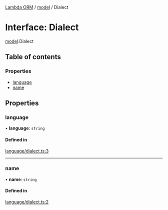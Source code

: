 [Lambda ORM](../README.md) / [model](../modules/model.md) / Dialect

# Interface: Dialect

[model](../modules/model.md).Dialect

## Table of contents

### Properties

- [language](model.Dialect.md#language)
- [name](model.Dialect.md#name)

## Properties

### language

• **language**: `string`

#### Defined in

[language/dialect.ts:3](https://github.com/FlavioLionelRita/lambda-orm/blob/eec4cd3/src/orm/language/dialect.ts#L3)

___

### name

• **name**: `string`

#### Defined in

[language/dialect.ts:2](https://github.com/FlavioLionelRita/lambda-orm/blob/eec4cd3/src/orm/language/dialect.ts#L2)
